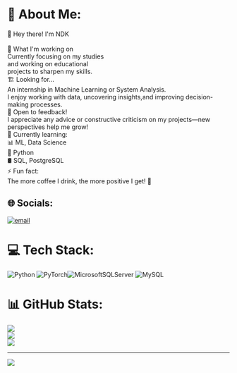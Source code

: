 # 💫 About Me:
👋 Hey there! I'm NDK<br><br>🔭 What I'm working on<br>Currently focusing on my studies <br>and working on educational<br>projects to sharpen my skills.<br>🏗 Looking for...<br>An internship in Machine Learning or System Analysis. <br>I enjoy working with data, uncovering insights,and improving decision-making processes.<br>🤝 Open to feedback!<br>I appreciate any advice or constructive criticism on my projects—new perspectives help me grow!<br>🌱 Currently learning:<br>📊 ML, Data Science<br>🐍 Python<br>🛢 SQL, PostgreSQL<br>⚡️ Fun fact:<br>The more coffee I drink, the more positive I get! 🚀


## 🌐 Socials:
[![email](https://img.shields.io/badge/Email-D14836?logo=gmail&logoColor=white)](mailto:zqw3232@mail.ru) 

# 💻 Tech Stack:
![Python](https://img.shields.io/badge/python-3670A0?style=for-the-badge&logo=python&logoColor=ffdd54) ![PyTorch](https://img.shields.io/badge/PyTorch-%23EE4C2C.svg?style=for-the-badge&logo=PyTorch&logoColor=white)![MicrosoftSQLServer](https://img.shields.io/badge/Microsoft%20SQL%20Server-CC2927?style=for-the-badge&logo=microsoft%20sql%20server&logoColor=white) ![MySQL](https://img.shields.io/badge/mysql-4479A1.svg?style=for-the-badge&logo=mysql&logoColor=white)
# 📊 GitHub Stats:
![](https://github-readme-stats.vercel.app/api?username=NDikeY&theme=aura&hide_border=false&include_all_commits=false&count_private=false)<br/>
![](https://github-readme-streak-stats.herokuapp.com/?user=NDikeY&theme=aura&hide_border=false)<br/>
![](https://github-readme-stats.vercel.app/api/top-langs/?username=NDikeY&theme=aura&hide_border=false&include_all_commits=false&count_private=false&layout=compact)

---
[![](https://visitcount.itsvg.in/api?id=NDikeY&icon=0&color=0)](https://visitcount.itsvg.in)
